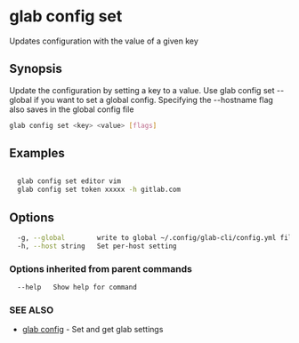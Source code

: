 # glab config set

Updates configuration with the value of a given key

## Synopsis

Update the configuration by setting a key to a value.
Use glab config set --global if you want to set a global config.
Specifying the --hostname flag also saves in the global config file

```bash
glab config set <key> <value> [flags]
```

## Examples

```bash

  glab config set editor vim
  glab config set token xxxxx -h gitlab.com

```

## Options

```bash
  -g, --global        write to global ~/.config/glab-cli/config.yml file rather than the repository .glab-cli/config/config
  -h, --host string   Set per-host setting
```

### Options inherited from parent commands

```bash
  --help   Show help for command
```

### SEE ALSO

- [glab config](./) - Set and get glab settings
